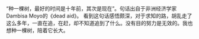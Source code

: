 “种一棵树，最好的时间是十年前，其次是现在”。句话出自于非洲经济学家Dambisa Moyo的《dead aid》。
看到这句话感悟颇深，对于求知的路，胡乱走了这么多年，一直在追，在赶，却不知道追到了什么。没有目的努力是无效的。我也想种一棵树，陪着它长大。
